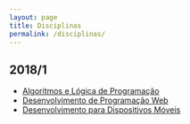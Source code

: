 ```yaml
---
layout: page
title: Disciplinas
permalink: /disciplinas/
---
```


<h2>2018/1</h2>
<ul>
    <li><a href="/disciplinas/2018/1/algoritmos">Algoritmos e Lógica de Programação</a></li>
    <li><a href="/disciplinas/2018/1/web">Desenvolvimento de Programação Web</a></li>
    <li><a href="/disciplinas/2018/1/mobile">Desenvolvimento para Dispositivos Móveis</a></li>
</ul>